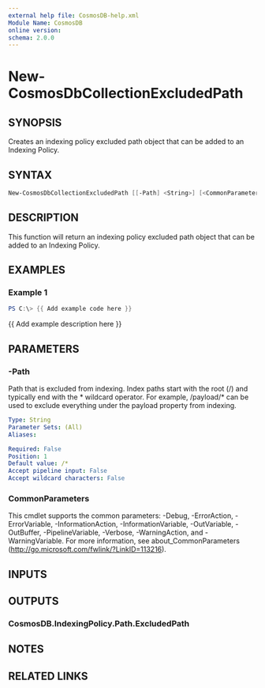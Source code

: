 ```yaml
---
external help file: CosmosDB-help.xml
Module Name: CosmosDB
online version:
schema: 2.0.0
---
```


# New-CosmosDbCollectionExcludedPath

## SYNOPSIS

Creates an indexing policy excluded path object that can be
added to an Indexing Policy.

## SYNTAX

```powershell
New-CosmosDbCollectionExcludedPath [[-Path] <String>] [<CommonParameters>]
```

## DESCRIPTION

This function will return an indexing policy excluded path
object that can be added to an Indexing Policy.

## EXAMPLES

### Example 1

```powershell
PS C:\> {{ Add example code here }}
```

{{ Add example description here }}

## PARAMETERS

### -Path

Path that is excluded from indexing.
Index paths start with the root (/) and typically end with the * wildcard operator.
For example, /payload/* can be used to exclude everything under the payload property
from indexing.

```yaml
Type: String
Parameter Sets: (All)
Aliases:

Required: False
Position: 1
Default value: /*
Accept pipeline input: False
Accept wildcard characters: False
```

### CommonParameters

This cmdlet supports the common parameters: -Debug, -ErrorAction, -ErrorVariable, -InformationAction, -InformationVariable, -OutVariable, -OutBuffer, -PipelineVariable, -Verbose, -WarningAction, and -WarningVariable.
For more information, see about_CommonParameters (http://go.microsoft.com/fwlink/?LinkID=113216).

## INPUTS

## OUTPUTS

### CosmosDB.IndexingPolicy.Path.ExcludedPath

## NOTES

## RELATED LINKS
